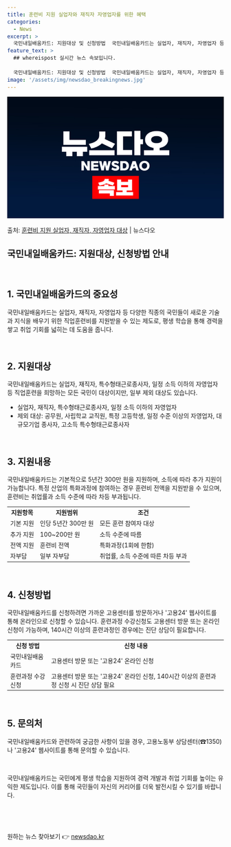 ```yaml
---
title: 훈련비 지원 실업자와 재직자 자영업자를 위한 혜택
categories:
  - News
excerpt: >
  국민내일배움카드: 지원대상 및 신청방법  국민내일배움카드는 실업자, 재직자, 자영업자 등 다양한 직종의 사람…
feature_text: >
  ## whereispost 실시간 뉴스 속보입니다.

  국민내일배움카드: 지원대상 및 신청방법  국민내일배움카드는 실업자, 재직자, 자영업자 등 다양한 직종의 사람…
image: '/assets/img/newsdao_breakingnews.jpg'
---
```


![뉴스다오 속보](/assets/img/newsdao_breakingnews.jpg)

<p>출처: <a href="https://newsdao.kr/4685" rel="dofollow">훈련비 지원 실업자, 재직자, 자영업자 대상</a> | 뉴스다오</p>

<h2>국민내일배움카드: 지원대상, 신청방법 안내</h2>

<p data-ke-size="size16">&nbsp;</p>

<h2 data-ke-size="size26">1. 국민내일배움카드의 중요성</h2>
국민내일배움카드는 실업자, 재직자, 자영업자 등 다양한 직종의 국민들이 새로운 기술과 지식을 배우기 위한 직업훈련비를 지원받을 수 있는 제도로, 평생 학습을 통해 경력을 쌓고 취업 기회를 넓히는 데 도움을 줍니다.

<p data-ke-size="size16">&nbsp;</p>

<h2 data-ke-size="size26">2. 지원대상</h2>
국민내일배움카드는 실업자, 재직자, 특수형태근로종사자, 일정 소득 이하의 자영업자 등 직업훈련을 희망하는 모든 국민이 대상이지만, 일부 제외 대상도 있습니다.

<ul>
    <li>실업자, 재직자, 특수형태근로종사자, 일정 소득 이하의 자영업자</li>
    <li>제외 대상: 공무원, 사립학교 교직원, 특정 고등학생, 일정 수준 이상의 자영업자, 대규모기업 종사자, 고소득 특수형태근로종사자</li>
</ul>

<p data-ke-size="size16">&nbsp;</p>

<h2 data-ke-size="size26">3. 지원내용</h2>
국민내일배움카드는 기본적으로 5년간 300만 원을 지원하며, 소득에 따라 추가 지원이 가능합니다. 특정 산업의 특화과정에 참여하는 경우 훈련비 전액을 지원받을 수 있으며, 훈련비는 취업률과 소득 수준에 따라 차등 부과됩니다.

<table>
    <tr>
        <td style="text-align: center; height: 17px;"><b>지원항목</b></td>
        <td style="text-align: center; height: 17px;"><b>지원범위</b></td>
        <td style="text-align: center; height: 17px;"><b>조건</b></td>
    </tr>
    <tr>
        <td>기본 지원</td>
        <td>인당 5년간 300만 원</td>
        <td>모든 훈련 참여자 대상</td>
    </tr>
    <tr>
        <td>추가 지원</td>
        <td>100~200만 원</td>
        <td>소득 수준에 따름</td>
    </tr>
    <tr>
        <td>전액 지원</td>
        <td>훈련비 전액</td>
        <td>특화과정(1회에 한함)</td>
    </tr>
    <tr>
        <td>자부담</td>
        <td>일부 자부담</td>
        <td>취업률, 소득 수준에 따른 차등 부과</td>
    </tr>
</table>

<p data-ke-size="size16">&nbsp;</p>

<h2 data-ke-size="size26">4. 신청방법</h2>
국민내일배움카드를 신청하려면 가까운 고용센터를 방문하거나 '고용24' 웹사이트를 통해 온라인으로 신청할 수 있습니다. 훈련과정 수강신청도 고용센터 방문 또는 온라인 신청이 가능하며, 140시간 이상의 훈련과정인 경우에는 진단 상담이 필요합니다.

<table>
    <tr>
        <td style="text-align: center; height: 17px;"><b>신청 방법</b></td>
        <td style="text-align: center; height: 17px;"><b>신청 내용</b></td>
    </tr>
    <tr>
        <td>국민내일배움카드</td>
        <td>고용센터 방문 또는 '고용24' 온라인 신청</td>
    </tr>
    <tr>
        <td>훈련과정 수강신청</td>
        <td>고용센터 방문 또는 '고용24' 온라인 신청, 140시간 이상의 훈련과정 신청 시 진단 상담 필요</td>
    </tr>
</table>

<p data-ke-size="size16">&nbsp;</p>

<h2 data-ke-size="size26">5. 문의처</h2>
국민내일배움카드와 관련하여 궁금한 사항이 있을 경우, 고용노동부 상담센터(☎1350)나 '고용24' 웹사이트를 통해 문의할 수 있습니다.

<p data-ke-size="size16">&nbsp;</p>

<p>국민내일배움카드는 국민에게 평생 학습을 지원하여 경력 개발과 취업 기회를 높이는 유익한 제도입니다. 이를 통해 국민들이 자신의 커리어를 더욱 발전시킬 수 있기를 바랍니다.</p>

<p data-ke-size="size16">&nbsp;</p>
<p data-ke-size="size16">&nbsp;</p> 

원하는 뉴스 찾아보기 👉 <a href="https://newsdao.kr" rel="dofollow">newsdao.kr</a>


